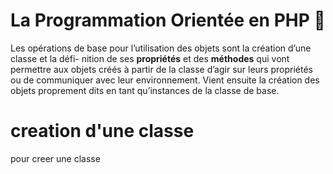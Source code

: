 # La Programmation Orientée en PHP :elephant:


Les opérations de base pour l’utilisation des objets sont la création d’une classe et la défi-
nition de ses **propriétés** et des **méthodes** qui vont permettre aux objets créés à partir de la
classe d’agir sur leurs propriétés ou de communiquer avec leur environnement. Vient
ensuite la création des objets proprement dits en tant qu’instances de la classe de base.

# creation d'une classe

pour creer une classe